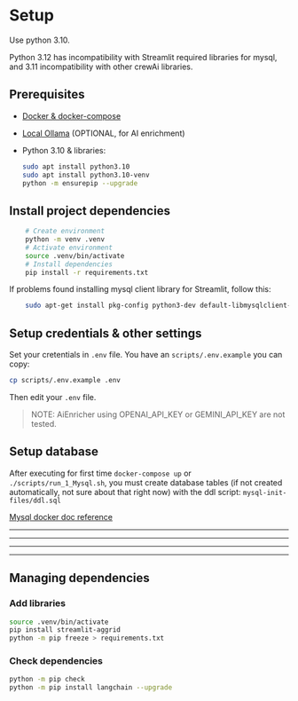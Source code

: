 # Setup

Use python 3.10.

Python 3.12 has incompatibility with Streamlit required libraries for mysql,
and 3.11 incompatibility with other crewAi libraries.

## Prerequisites

- [Docker & docker-compose](https://docs.docker.com/compose/install/)
- [Local Ollama](https://github.com/davidgfolch/OpenAI-local-ollama-chat/blob/main/README_OLLAMA.md) (OPTIONAL, for AI enrichment)
- Python 3.10 & libraries:

    ```bash
    sudo apt install python3.10
    sudo apt install python3.10-venv
    python -m ensurepip --upgrade
    ```

## Install project dependencies

```bash
    # Create environment
    python -m venv .venv
    # Activate environment
    source .venv/bin/activate
    # Install dependencies
    pip install -r requirements.txt
```

If problems found installing mysql client library for Streamlit, follow this:

```bash
    sudo apt-get install pkg-config python3-dev default-libmysqlclient-dev build-essential
```

## Setup credentials & other settings

Set your cretentials in `.env` file.
You have an `scripts/.env.example` you can copy:

```bash
cp scripts/.env.example .env
```

Then edit your `.env` file.

> NOTE: AiEnricher using OPENAI_API_KEY or GEMINI_API_KEY are not tested.

## Setup database

After executing for first time `docker-compose up` or `./scripts/run_1_Mysql.sh`, you must create database tables (if not created automatically, not sure about that right now) with the ddl script:  `mysql-init-files/ddl.sql`

[Mysql docker doc reference](https://hub.docker.com/_/mysql)

--------------
--------------
--------------
--------------

## Managing dependencies

### Add libraries

```bash
source .venv/bin/activate
pip install streamlit-aggrid
python -m pip freeze > requirements.txt
```

### Check dependencies

```bash
python -m pip check
python -m pip install langchain --upgrade
```
